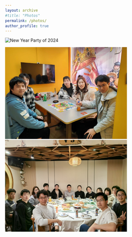 ```yaml
---
layout: archive
#title: "Photos"
permalink: /photos/
author_profile: true
---
```



![New Year Party of 2024](/image/NewYearParty2024.jpg "New Year Party of 2024")


<img src="/images/NewYearParty2024.jpg" alt="New Year Party of 2024" width=400> <img src="/images/GatheringwithUndergraduates.jpg" alt="Spring Gathering of 2024" width=400>
